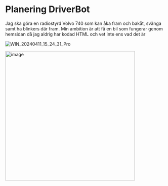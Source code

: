 # Planering DriverBot
Jag ska göra en radiostyrd Volvo 740 som kan åka fram och bakåt, svänga samt ha blinkers där fram. 
Min ambition är att få en bil som fungerar genom hemsidan då jag aldrig har kodad HTML och vet inte ens vad det är



![WIN_20240411_15_24_31_Pro](https://github.com/abbindustrigymnasium/driverbot-edvin/assets/158038345/a9a54fd5-2a56-4933-9f9f-357c7e49c137)

<img width="409" alt="image" src="https://github.com/abbindustrigymnasium/driverbot-edvin/assets/158038345/ff0ec4f0-463d-412b-91de-fe7281a3abe7">


